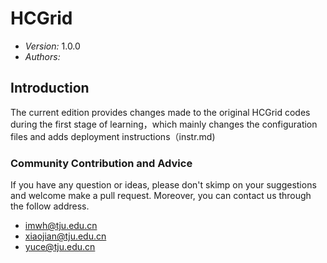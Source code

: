 # HCGrid

- *Version:* 1.0.0
- *Authors:*

## Introduction
The current edition provides changes made to the original HCGrid codes during the first stage of learning，which mainly changes the configuration files and adds deployment instructions（instr.md)

### Community Contribution and Advice

If you have any question or ideas, please don't skimp on your suggestions and welcome make a pull request. Moreover, you can contact us through the follow address.

- imwh@tju.edu.cn
- xiaojian@tju.edu.cn
- yuce@tju.edu.cn
